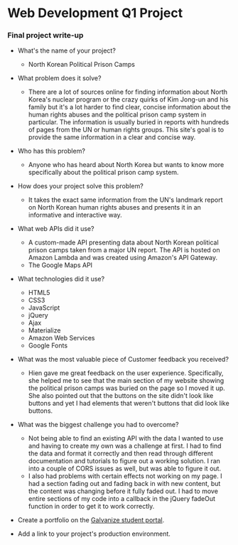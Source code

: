 # Web Development Q1 Project

### Final project write-up

- What's the name of your project?
  - North Korean Political Prison Camps

- What problem does it solve?
  - There are a lot of sources online for finding information about North Korea's nuclear program or the crazy quirks of Kim Jong-un and his family but it's a lot harder to find clear, concise information about the human rights abuses and the political prison camp system in particular. The information is usually buried in reports with hundreds of pages from the UN or human rights groups. This site's goal is to provide the same information in a clear and concise way.  

- Who has this problem?
  - Anyone who has heard about North Korea but wants to know more specifically about the political prison camp system.

- How does your project solve this problem?
  - It takes the exact same information from the UN's landmark report on North Korean human rights abuses and presents it in an informative and interactive way.

- What web APIs did it use?
  - A custom-made API presenting data about North Korean political prison camps taken from a major UN report. The API is hosted on Amazon Lambda and was created using Amazon's API Gateway.
  - The Google Maps API

- What technologies did it use?
  - HTML5
  - CSS3
  - JavaScript
  - jQuery
  - Ajax
  - Materialize
  - Amazon Web Services
  - Google Fonts

- What was the most valuable piece of Customer feedback you received?
  - Hien gave me great feedback on the user experience. Specifically, she helped me to see that the main section of my website showing the political prison camps was buried on the page so I moved it up. She also pointed out that the buttons on the site didn't look like buttons and yet I had elements that weren't buttons that did look like buttons.

- What was the biggest challenge you had to overcome?
  - Not being able to find an existing API with the data I wanted to use and having to create my own was a challenge at first. I had to find the data and format it correctly and then read through different documentation and tutorials to figure out a working solution. I ran into a couple of CORS issues as well, but was able to figure it out.
  - I also had problems with certain effects not working on my page. I had a section fading out and fading back in with new content, but the content was changing before it fully faded out. I had to move entire sections of my code into a callback in the jQuery fadeOut function in order to get it to work correctly.
- Create a portfolio on the [Galvanize student portal](http://students.galvanize.com).
- Add a link to your project's production environment.
